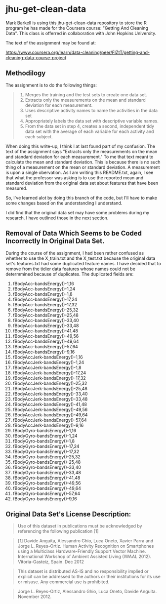 # jhu-get-clean-data
Mark Barkell is using this jhu-get-clean-data repository to store the R program he has made for the Coursera course: "Getting And Cleaning Data".   This class is offerred in collaboration with John Hopkins University.

The text of the assignment may be found at:

https://www.coursera.org/learn/data-cleaning/peer/FIZtT/getting-and-cleaning-data-course-project

## Methodilogy

The assignment is to do the following things:

> 1. Merges the training and the test sets to create one data set.
> 2. Extracts only the measurements on the mean and standard deviation for each measurement. 
> 3. Uses descriptive activity names to name the activities in the data set
> 4. Appropriately labels the data set with descriptive variable names. 
> 5. From the data set in step 4, creates a second, independent tidy data set with the average of each variable for each activity and each subject.

When doing this write-up, I think I at last found part of my confusion.   The text of the assignment says "Extracts only the measurements on the mean and standard deviation for each measurement."   To me that text meant to calculate the mean and standard deviation.   This is because there is no such thing of a measurement on the mean or standard deviation.   A measurement is upon a single obervation.   As I am writing this README.txt, again, I see that what the professor was asking is to use the reported mean and standard deviation from the original data set about features that have been measured.

So, I've learned alot by doing this branch of the code, but I'll have to make some changes based on the understanding I understand.

I did find that the original data set may have some problems during my research.   I have outlined those in the next section.

## Removal of Data Which Seems to be Coded Incorrectly In Original Data Set.
During the course of the assignment, I had been rather confused as whether to use the X_train.txt and the X_test.txt because the original data set's features.txt had some duplicated feature names.  I have decided that to remove from the tidier data features whose names could not be determmined because of duplicates.  The duplicated fields are:
	
1. fBodyAcc-bandsEnergy()-1,16
2. fBodyAcc-bandsEnergy()-1,24
3. fBodyAcc-bandsEnergy()-1,8
4. fBodyAcc-bandsEnergy()-17,24
5. fBodyAcc-bandsEnergy()-17,32
6. fBodyAcc-bandsEnergy()-25,32
7. fBodyAcc-bandsEnergy()-25,48
8. fBodyAcc-bandsEnergy()-33,40
9. fBodyAcc-bandsEnergy()-33,48
10. fBodyAcc-bandsEnergy()-41,48
11. fBodyAcc-bandsEnergy()-49,56
12. fBodyAcc-bandsEnergy()-49,64
13. fBodyAcc-bandsEnergy()-57,64
14. fBodyAcc-bandsEnergy()-9,16
15. fBodyAccJerk-bandsEnergy()-1,16
16. fBodyAccJerk-bandsEnergy()-1,24
17. fBodyAccJerk-bandsEnergy()-1,8
18. fBodyAccJerk-bandsEnergy()-17,24
19. fBodyAccJerk-bandsEnergy()-17,32
20. fBodyAccJerk-bandsEnergy()-25,32
21. fBodyAccJerk-bandsEnergy()-25,48
22. fBodyAccJerk-bandsEnergy()-33,40
23. fBodyAccJerk-bandsEnergy()-33,48
24. fBodyAccJerk-bandsEnergy()-41,48
25. fBodyAccJerk-bandsEnergy()-49,56
26. fBodyAccJerk-bandsEnergy()-49,64
27. fBodyAccJerk-bandsEnergy()-57,64
28. fBodyAccJerk-bandsEnergy()-9,16
29. fBodyGyro-bandsEnergy()-1,16
30. fBodyGyro-bandsEnergy()-1,24
31. fBodyGyro-bandsEnergy()-1,8
32. fBodyGyro-bandsEnergy()-17,24
33. fBodyGyro-bandsEnergy()-17,32
34. fBodyGyro-bandsEnergy()-25,32
35. fBodyGyro-bandsEnergy()-25,48
36. fBodyGyro-bandsEnergy()-33,40
37. fBodyGyro-bandsEnergy()-33,48
38. fBodyGyro-bandsEnergy()-41,48
39. fBodyGyro-bandsEnergy()-49,56
40. fBodyGyro-bandsEnergy()-49,64
41. fBodyGyro-bandsEnergy()-57,64
42. fBodyGyro-bandsEnergy()-9,16



## Original Data Set's License Description:

> Use of this dataset in publications must be acknowledged by referencing the following publication [1] 

> [1] Davide Anguita, Alessandro Ghio, Luca Oneto, Xavier Parra and Jorge L. Reyes-Ortiz. Human Activity Recognition on Smartphones using a Multiclass Hardware-Friendly Support Vector Machine. International Workshop of Ambient Assisted Living (IWAAL 2012). Vitoria-Gasteiz, Spain. Dec 2012

> This dataset is distributed AS-IS and no responsibility implied or explicit can be addressed to the authors or their institutions for its use or misuse. Any commercial use is prohibited.

> Jorge L. Reyes-Ortiz, Alessandro Ghio, Luca Oneto, Davide Anguita. November 2012.

